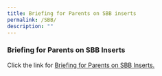 ```yaml
---
title: Briefing for Parents on SBB inserts
permalink: /SBB/
description: ""
---
```

<h3>Briefing for Parents on SBB Inserts</h3>

Click the link for [Briefing for Parents on SBB Inserts.](https://drive.google.com/file/d/1w1deFiK9d6-8ynmu0_E2dy_rXJoBxnAw/view?usp=share_link)